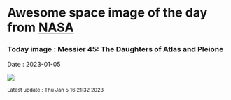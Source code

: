 
# Awesome space image of the day from [NASA](https://api.nasa.gov/)

### Today image : Messier 45: The Daughters of Atlas and Pleione
Date : 2023-01-05

![](https://apod.nasa.gov/apod/image/2301/M_45_Plejarden_Stefan_Thrun_klein1024.jpg)

<small>Latest update : Thu Jan  5 16:21:32 2023</small>
        